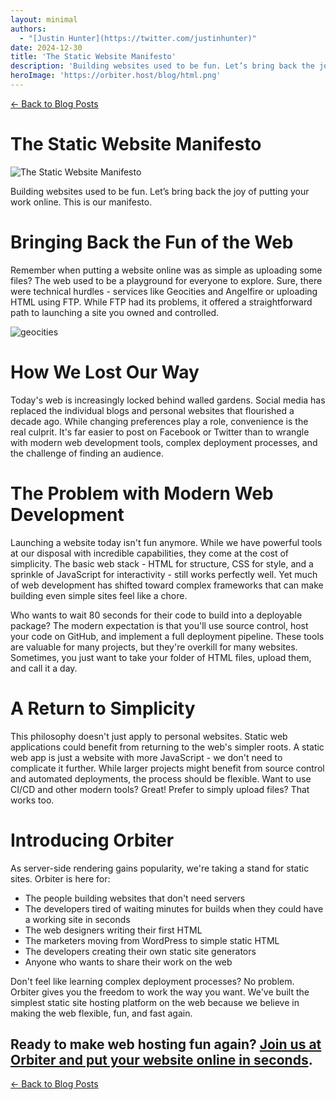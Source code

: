 ```yaml
---
layout: minimal
authors:
  - "[Justin Hunter](https://twitter.com/justinhunter)"
date: 2024-12-30
title: 'The Static Website Manifesto'
description: 'Building websites used to be fun. Let’s bring back the joy of putting your work online. This is our manifesto.'
heroImage: 'https://orbiter.host/blog/html.png'
---
```


[← Back to Blog Posts](/blog)

# The Static Website Manifesto

![The Static Website Manifesto](https://orbiter.host/blog/html.png)

Building websites used to be fun. Let’s bring back the joy of putting your work online. This is our manifesto.

# Bringing Back the Fun of the Web

Remember when putting a website online was as simple as uploading some files? The web used to be a playground for everyone to explore. Sure, there were technical hurdles - services like Geocities and Angelfire or uploading HTML using FTP. While FTP had its problems, it offered a straightforward path to launching a site you owned and controlled.

![geocities](https://justin.mypinata.cloud/ipfs/bafybeiauysgtctw2vl56zzsigcamw7g2qet64o73msxqtyv7kuuh4b64bm)

# How We Lost Our Way

Today's web is increasingly locked behind walled gardens. Social media has replaced the individual blogs and personal websites that flourished a decade ago. While changing preferences play a role, convenience is the real culprit. It's far easier to post on Facebook or Twitter than to wrangle with modern web development tools, complex deployment processes, and the challenge of finding an audience.

# The Problem with Modern Web Development

Launching a website today isn't fun anymore. While we have powerful tools at our disposal with incredible capabilities, they come at the cost of simplicity. The basic web stack - HTML for structure, CSS for style, and a sprinkle of JavaScript for interactivity - still works perfectly well. Yet much of web development has shifted toward complex frameworks that can make building even simple sites feel like a chore.

Who wants to wait 80 seconds for their code to build into a deployable package? The modern expectation is that you'll use source control, host your code on GitHub, and implement a full deployment pipeline. These tools are valuable for many projects, but they're overkill for many websites. Sometimes, you just want to take your folder of HTML files, upload them, and call it a day.

# A Return to Simplicity

This philosophy doesn't just apply to personal websites. Static web applications could benefit from returning to the web's simpler roots. A static web app is just a website with more JavaScript - we don't need to complicate it further. While larger projects might benefit from source control and automated deployments, the process should be flexible. Want to use CI/CD and other modern tools? Great! Prefer to simply upload files? That works too.

# Introducing Orbiter

As server-side rendering gains popularity, we're taking a stand for static sites. Orbiter is here for:

*   The people building websites that don't need servers
*   The developers tired of waiting minutes for builds when they could have a working site in seconds
*   The web designers writing their first HTML
*   The marketers moving from WordPress to simple static HTML
*   The developers creating their own static site generators
*   Anyone who wants to share their work on the web

Don't feel like learning complex deployment processes? No problem. Orbiter gives you the freedom to work the way you want. We've built the simplest static site hosting platform on the web because we believe in making the web flexible, fun, and fast again.

Ready to make web hosting fun again? [Join us at Orbiter and put your website online in seconds](https://app.orbiter.host?ref=blog).
---

[← Back to Blog Posts](/blog)
